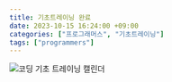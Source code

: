 ```yaml
---
title: 기초트레이닝 완료
date: 2023-10-15 16:24:00 +09:00
categories: ["프로그래머스", "기초트레이닝"]
tags: ["programmers"]
---
```


![코딩 기초 트레이닝 캘린더](https://github.com/hyemin12/hyemin12.github.io/assets/66300732/f6f76cdc-eaaf-49c0-9a54-5e4739f4584b)
